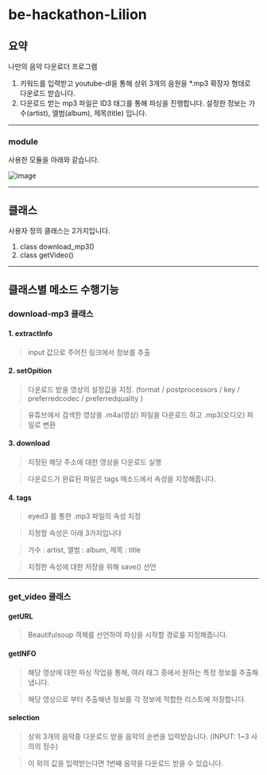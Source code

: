 # be-hackathon-Lilion


## 요약

나만의 음악 다운로더 프로그램

1. 키워드를 입력받고 youtube-dl을 통해 상위 3개의 음원을 *.mp3 확장자 형태로 다운로드 받습니다.
2. 다운로드 받는 mp3 파일은 ID3 태그를 통해 파싱을 진행합니다. 설정한 정보는 가수(artist), 엘범(album), 제목(title) 입니다.


---

### module

사용한 모듈을 아래와 같습니다.

![image](https://user-images.githubusercontent.com/88240193/167802697-ea6aefe6-af92-45a1-a404-b5033f03c96b.png)




---

## 클래스

사용자 정의 클래스는 2가지입니다.

1. class download_mp3() 
2. class getVideo() 

---

## 클래스별 메소드 수행기능

### download-mp3 클래스

#### 1. extractInfo 

> input 값으로 주어진 링크에서 정보를 추출

#### 2. setOpition 

> 다운로드 받을 영상의 설정값을 지정. (format / postprocessors / key / preferredcodec / preferredquality ) 

> 유튜브에서 검색한 영상을 .m4a(영상) 파일을 다운로드 하고 .mp3(오디오) 파일로 변환

#### 3. download

> 지정된 해당 주소에 대한 영상을 다운로드 실행

> 다운로드가 완료된 파일은 tags 메소드에서 속성을 지정해줍니다.

#### 4. tags

> eyed3 를 통한 .mp3 파일의 속성 지정

> 지정할 속성은 아래 3가지입니다

> 가수 : artist, 엘범 : album, 제목 : title

> 지정한 속성에 대한 저장을 위해 save() 선언

---

### get_video 클래스


#### getURL

> Beautifulsoup 객체를 선언하여 파싱을 시작할 경로를 지정해줍니다.


#### getINFO

> 해당 영상에 대한 파싱 작업을 통해, 여러 태그 중에서 원하는 특정 정보를 추출해 냅니다.

> 해당 영상으로 부터 추출해낸 정보를 각 정보에 적합한 리스트에 저장합니다.


#### selection

> 상위 3개의 음악중 다운로드 받을 음악의 순번을 입력받습니다. (INPUT: 1~3 사의의 정수)

> 이 외의 값을 입력받는다면 1번째 음악을 다운로드 받을 수 있습니다.




























